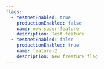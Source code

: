 ```yaml
---
flags:
  - testnetEnabled: true
    productionEnabled: false
    name: new-super-feature
    description: Test feature
  - testnetEnabled: false
    productionEnabled: true
    name: feature-2
    description: New freature flag
---
```

